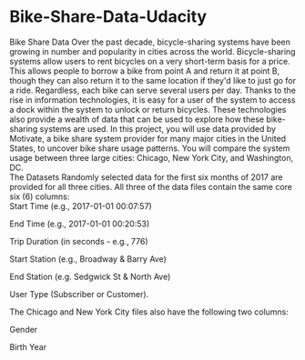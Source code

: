 # Bike-Share-Data-Udacity
Bike Share Data Over the past decade, bicycle-sharing systems have been growing in number and popularity in cities across the world. Bicycle-sharing systems allow users to rent bicycles on a very short-term basis for a price. This allows people to borrow a bike from point A and return it at point B, though they can also return it to the same location if they'd like to just go for a ride. Regardless, each bike can serve several users per day.  Thanks to the rise in information technologies, it is easy for a user of the system to access a dock within the system to unlock or return bicycles. These technologies also provide a wealth of data that can be used to explore how these bike-sharing systems are used.  In this project, you will use data provided by Motivate, a bike share system provider for many major cities in the United States, to uncover bike share usage patterns. You will compare the system usage between three large cities: Chicago, New York City, and Washington, DC.  
The Datasets Randomly selected data for the first six months of 2017 are provided for all three cities. 
All three of the data files contain the same core six (6) columns:  
Start Time (e.g., 2017-01-01 00:07:57) 

End Time (e.g., 2017-01-01 00:20:53) 

Trip Duration (in seconds - e.g., 776) 

Start Station (e.g., Broadway &amp; Barry Ave) 

End Station (e.g. Sedgwick St &amp; North Ave) 

User Type (Subscriber or Customer).

The Chicago and New York City files also have the following two columns:  

Gender 

Birth Year
